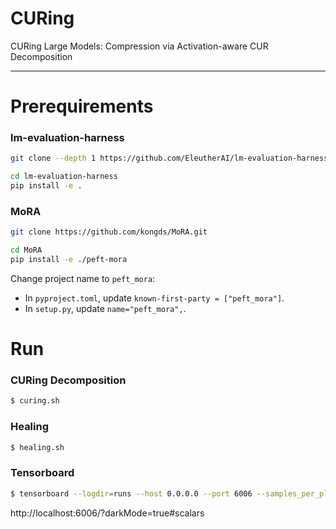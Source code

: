 # CURing

CURing Large Models: Compression via Activation-aware CUR Decomposition


---


# Prerequirements

### lm-evaluation-harness

```bash
git clone --depth 1 https://github.com/EleutherAI/lm-evaluation-harness

cd lm-evaluation-harness
pip install -e .
```

### MoRA

```bash
git clone https://github.com/kongds/MoRA.git

cd MoRA
pip install -e ./peft-mora
```

Change project name to `peft_mora`:
- In `pyproject.toml`, update `known-first-party = ["peft_mora"]`.
- In `setup.py`, update `name="peft_mora",`.


# Run

### CURing Decomposition

```bash
$ curing.sh
```

### Healing

```bash
$ healing.sh
```

### Tensorboard

```bash
$ tensorboard --logdir=runs --host 0.0.0.0 --port 6006 --samples_per_plugin scalars=1000000
```

http://localhost:6006/?darkMode=true#scalars


<!--
---


# Acknowledgement

Our code is based on [lm-evaluation-harness](https://github.com/EleutherAI/lm-evaluation-harness) and [MoRA](https://github.com/kongds/MoRA).
-->
